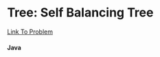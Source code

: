 # Tree: Self Balancing Tree

[Link To Problem](https://www.hackerrank.com/challenges/self-balancing-tree)


#### Java
```java


```